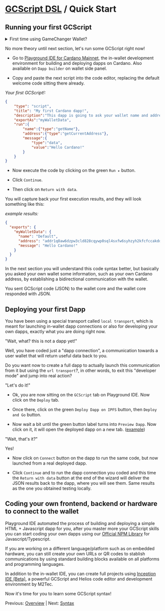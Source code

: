 # [GCScript DSL](README.md) / Quick Start

## Running your first GCScript

<details>
  <summary>First time using GameChanger Wallet?</summary>

- Go to [GameChanger Wallet for Cardano Mainnet](https://beta-wallet.gamechanger.finance/) 
- Follow the automatic welcome wizard for creating your `Default` Burner Wallet
- You now have a non-custodial but password-less Cardano wallet for quick developing and testing, no funds needed for now!
- Instead, if you prefer to import or connect to a Browser Extension, Hardware, Mnemonic (seed phrase), or Express (QR code) wallet it's time to do so.
</details>

No more theory until next section, let's run some GCScript right now!

- Go to [Playground IDE for Cardano Mainnet](https://beta-wallet.gamechanger.finance/playground), the in-wallet development environment for building and deploying dapps on Cardano. Also available on `Dapp builder` on wallet side panel.

- Copy and paste the next script into the code editor, replacing the default welcome code sitting there already.

*Your first GCScript!:*
```json
{
    "type": "script",
    "title": "My first Cardano dapp!",
    "description":"This dapp is going to ask your wallet name and address. Click Continue to proceed.",
    "exportAs":"myWalletData",
    "run":{
        "name":{"type":"getName"},
        "address":{"type":"getCurrentAddress"},
        "message":{
            "type":"data",
            "value":"Hello Cardano!"
        }
    }
}
```

- Now execute the code by clicking on the green `Run ▸` button. 

- Click `Continue`.

- Then click on `Return with data`.

You will capture back your first execution results, and they will look something like this:

*example results:*
```json
{
  "exports": {
    "myWalletData": {
      "name": "Default",
      "address": "addr1q8aw6dzpw3cld828cqywp0sql4sxfw6syhzyh2kfcfccakddqwj2u3djrag0mene2cm9elu5mdqmcz9zc2rzgq7c5g6qshxn7l",
      "message": "Hello Cardano!"
    }
  }
}
```

In the next section you will understand this code syntax better, but basically you asked your own wallet some information, such as your own Cardano address, by establishing a bidirectional communication with the wallet. 

You sent GCScript code (JSON) to the wallet core and the wallet core responded with JSON.

## Deploying your first Dapp

You have been using a special transport called `local transport`, which is meant for launching in-wallet dapp connections or also for developing your own dapps, exactly what you are doing right now. 

"Wait, what? this is not a dapp yet!"

Well, you have coded just a "dapp connection", a communication towards a user wallet that will return useful data back to you.

Do you want now to create a full dapp to actually launch this communication from it but using the `url transport`?, in other words, to exit this "developer mode" and jump into real action?

"Let's do it!"

- Ok, you are now sitting on the `GCScript` tab on Playground IDE. Now click on the `Deploy` tab.

- Once there, click on the green `Deploy Dapp on IPFS` button, then `Deploy and Go` button.

- Now wait a bit until the green button label turns into `Preview Dapp`. Now click on it, it will open the deployed dapp on a new tab. ([example](https://ipfs.io/ipfs/bafkreiedad3jl56jf5objj4k5vxc7emqucjgdctidagvjassmcxumik6ry))

"Wait, that's it?"

Yes! 

- Now click on `Connect` button on the dapp to run the same code, but now launched from a real deployed dapp.

- Click `Continue` and to run the dapp connection you coded and this time the `Return with data` button at the end of the wizard will deliver the JSON results back to the dapp, where you will see them. Same results as the one you obtained testing locally.

## Coding your own frontend, backend or hardware to connect to the wallet

Playground IDE automated the process of building and deploying a simple HTML + Javascript dapp for you, after you master more your GCScript skills you can start coding your own dapps using our [Official NPM Library](https://www.npmjs.com/package/@gamechanger-finance/gc) for Javascript/Typescript. 

If you are working on a different language/platform such as on embedded hardware, you can still create your own URLs or QR codes to stablish communications by using standard building blocks available on all platforms and programming languages. 

In addition to the in-wallet IDE, you can create full projects using [Inception IDE (Beta)](https://inception.m2tec.nl/), a powerful GCScript and Helios code editor and development environment by M2Tec.

Now it's time for you to learn some GCScript syntax!

Previous: [Overview](overview.md) | Next: [Syntax](syntax.md)